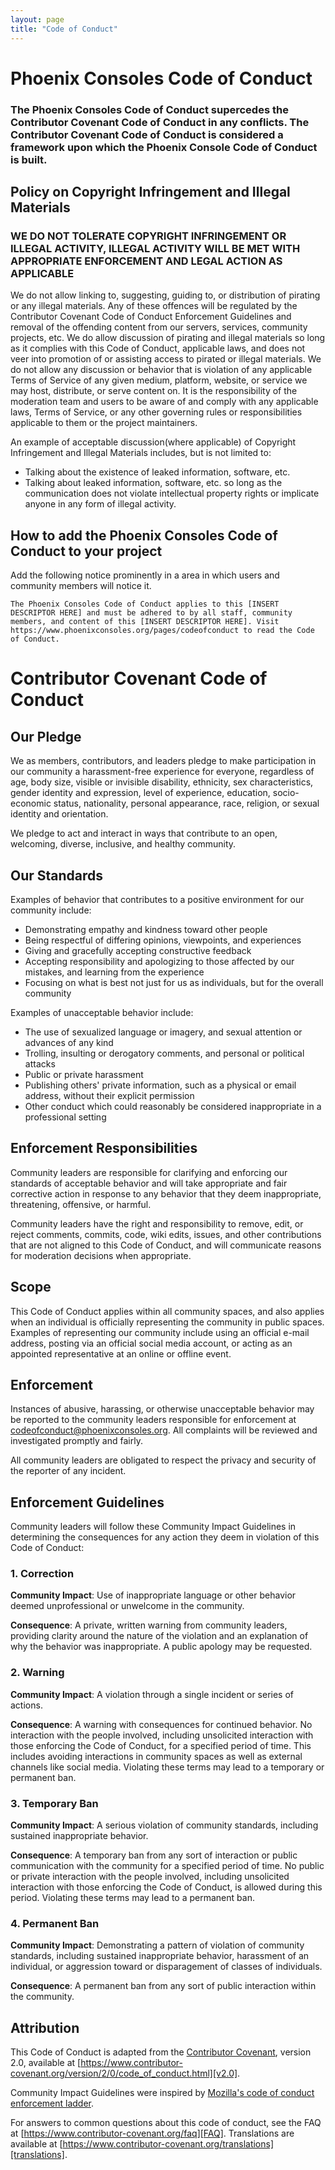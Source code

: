 ```yaml
---
layout: page
title: "Code of Conduct"
---
```


# Phoenix Consoles Code of Conduct

### The Phoenix Consoles Code of Conduct supercedes the Contributor Covenant Code of Conduct in any conflicts. The Contributor Covenant Code of Conduct is considered a framework upon which the Phoenix Console Code of Conduct is built.

## Policy on Copyright Infringement and Illegal Materials

### WE DO NOT TOLERATE COPYRIGHT INFRINGEMENT OR ILLEGAL ACTIVITY, ILLEGAL ACTIVITY WILL BE MET WITH APPROPRIATE ENFORCEMENT AND LEGAL ACTION AS APPLICABLE

We do not allow linking to, suggesting, guiding to, or distribution of pirating or any illegal materials. Any of these offences will be regulated by the Contributor Covenant Code of Conduct Enforcement Guidelines and removal of the offending content from our servers, services, community projects, etc. We do allow discussion of pirating and illegal materials so long as it complies with this Code of Conduct, applicable laws, and does not veer into promotion of or assisting access to pirated or illegal materials. We do not allow any discussion or behavior that is violation of any applicable Terms of Service of any given medium, platform, website, or service we may host, distribute, or serve content on. It is the responsibility of the moderation team and users to be aware of and comply with any applicable laws, Terms of Service, or any other governing rules or responsibilities applicable to them or the project maintainers.

An example of acceptable discussion(where applicable) of Copyright Infringement and Illegal Materials includes, but is not limited to:

- Talking about the existence of leaked information, software, etc.
- Talking about leaked information, software, etc. so long as the communication does not violate intellectual property rights or implicate anyone in any form of illegal activity.

## How to add the Phoenix Consoles Code of Conduct to your project

Add the following notice prominently in a area in which users and community members will notice it.

`The Phoenix Consoles Code of Conduct applies to this [INSERT DESCRIPTOR HERE] and must be adhered to by all staff, community members, and content of this [INSERT DESCRIPTOR HERE]. Visit https://www.phoenixconsoles.org/pages/codeofconduct to read the Code of Conduct.`

# Contributor Covenant Code of Conduct

## Our Pledge

We as members, contributors, and leaders pledge to make participation in our
community a harassment-free experience for everyone, regardless of age, body
size, visible or invisible disability, ethnicity, sex characteristics, gender
identity and expression, level of experience, education, socio-economic status,
nationality, personal appearance, race, religion, or sexual identity
and orientation.

We pledge to act and interact in ways that contribute to an open, welcoming,
diverse, inclusive, and healthy community.

## Our Standards

Examples of behavior that contributes to a positive environment for our
community include:

* Demonstrating empathy and kindness toward other people
* Being respectful of differing opinions, viewpoints, and experiences
* Giving and gracefully accepting constructive feedback
* Accepting responsibility and apologizing to those affected by our mistakes,
  and learning from the experience
* Focusing on what is best not just for us as individuals, but for the
  overall community

Examples of unacceptable behavior include:

* The use of sexualized language or imagery, and sexual attention or
  advances of any kind
* Trolling, insulting or derogatory comments, and personal or political attacks
* Public or private harassment
* Publishing others' private information, such as a physical or email
  address, without their explicit permission
* Other conduct which could reasonably be considered inappropriate in a
  professional setting

## Enforcement Responsibilities

Community leaders are responsible for clarifying and enforcing our standards of
acceptable behavior and will take appropriate and fair corrective action in
response to any behavior that they deem inappropriate, threatening, offensive,
or harmful.

Community leaders have the right and responsibility to remove, edit, or reject
comments, commits, code, wiki edits, issues, and other contributions that are
not aligned to this Code of Conduct, and will communicate reasons for moderation
decisions when appropriate.

## Scope

This Code of Conduct applies within all community spaces, and also applies when
an individual is officially representing the community in public spaces.
Examples of representing our community include using an official e-mail address,
posting via an official social media account, or acting as an appointed
representative at an online or offline event.

## Enforcement

Instances of abusive, harassing, or otherwise unacceptable behavior may be
reported to the community leaders responsible for enforcement at
codeofconduct@phoenixconsoles.org.
All complaints will be reviewed and investigated promptly and fairly.

All community leaders are obligated to respect the privacy and security of the
reporter of any incident.

## Enforcement Guidelines

Community leaders will follow these Community Impact Guidelines in determining
the consequences for any action they deem in violation of this Code of Conduct:

### 1. Correction

**Community Impact**: Use of inappropriate language or other behavior deemed
unprofessional or unwelcome in the community.

**Consequence**: A private, written warning from community leaders, providing
clarity around the nature of the violation and an explanation of why the
behavior was inappropriate. A public apology may be requested.

### 2. Warning

**Community Impact**: A violation through a single incident or series
of actions.

**Consequence**: A warning with consequences for continued behavior. No
interaction with the people involved, including unsolicited interaction with
those enforcing the Code of Conduct, for a specified period of time. This
includes avoiding interactions in community spaces as well as external channels
like social media. Violating these terms may lead to a temporary or
permanent ban.

### 3. Temporary Ban

**Community Impact**: A serious violation of community standards, including
sustained inappropriate behavior.

**Consequence**: A temporary ban from any sort of interaction or public
communication with the community for a specified period of time. No public or
private interaction with the people involved, including unsolicited interaction
with those enforcing the Code of Conduct, is allowed during this period.
Violating these terms may lead to a permanent ban.

### 4. Permanent Ban

**Community Impact**: Demonstrating a pattern of violation of community
standards, including sustained inappropriate behavior,  harassment of an
individual, or aggression toward or disparagement of classes of individuals.

**Consequence**: A permanent ban from any sort of public interaction within
the community.

## Attribution

This Code of Conduct is adapted from the [Contributor Covenant][homepage],
version 2.0, available at
[https://www.contributor-covenant.org/version/2/0/code_of_conduct.html][v2.0].

Community Impact Guidelines were inspired by 
[Mozilla's code of conduct enforcement ladder][Mozilla CoC].

For answers to common questions about this code of conduct, see the FAQ at
[https://www.contributor-covenant.org/faq][FAQ]. Translations are available 
at [https://www.contributor-covenant.org/translations][translations].

[homepage]: https://www.contributor-covenant.org
[v2.0]: https://www.contributor-covenant.org/version/2/0/code_of_conduct.html
[Mozilla CoC]: https://github.com/mozilla/diversity
[FAQ]: https://www.contributor-covenant.org/faq
[translations]: https://www.contributor-covenant.org/translations

